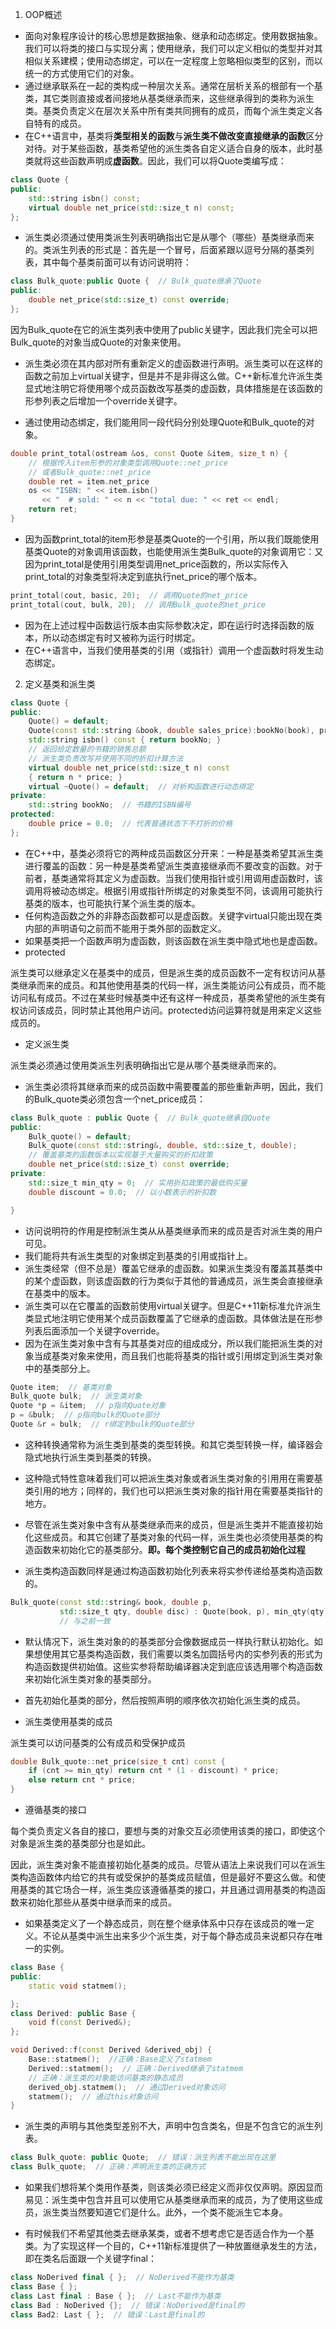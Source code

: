 1. OOP概述
* 面向对象程序设计的核心思想是数据抽象、继承和动态绑定。使用数据抽象。我们可以将类的接口与实现分离；使用继承，我们可以定义相似的类型并对其相似关系建模；使用动态绑定，可以在一定程度上忽略相似类型的区别，而以统一的方式使用它们的对象。
* 通过继承联系在一起的类构成一种层次关系。通常在层析关系的根部有一个基类，其它类则直接或者间接地从基类继承而来，这些继承得到的类称为派生类。基类负责定义在层次关系中所有类共同拥有的成员，而每个派生类定义各自特有的成员。
* 在C++语言中，基类将**类型相关的函数**与**派生类不做改变直接继承的函数**区分对待。对于某些函数，基类希望他的派生类各自定义适合自身的版本，此时基类就将这些函数声明成**虚函数**。因此，我们可以将Quote类编写成：
``` C++
class Quote {
public:
    std::string isbn() const;
    virtual double net_price(std::size_t n) const;
};
```
* 派生类必须通过使用类派生列表明确指出它是从哪个（哪些）基类继承而来的。类派生列表的形式是：首先是一个冒号，后面紧跟以逗号分隔的基类列表，其中每个基类前面可以有访问说明符：
``` C++
class Bulk_quote:public Quote {  // Bulk_quote继承了Quote
public:
    double net_price(std::size_t) const override;
};
```
因为Bulk_quote在它的派生类列表中使用了public关键字，因此我们完全可以把Bulk_quote的对象当成Quote的对象来使用。
* 派生类必须在其内部对所有重新定义的虚函数进行声明。派生类可以在这样的函数之前加上virtual关键字，但是并不是非得这么做。C++新标准允许派生类显式地注明它将使用哪个成员函数改写基类的虚函数，具体措施是在该函数的形参列表之后增加一个override关键字。

* 通过使用动态绑定，我们能用同一段代码分别处理Quote和Bulk_quote的对象。
``` C++
double print_total(ostream &os, const Quote &item, size_t n) {
    // 根据传入item形参的对象类型调用Quote::net_price
    // 或者Bulk_quote::net_price
    double ret = item.net_price
    os << "ISBN: " << item.isbn()
       << "  # sold: " << n << "total due: " << ret << endl;
    return ret;
}
```
* 因为函数print_total的item形参是基类Quote的一个引用，所以我们既能使用基类Quote的对象调用该函数，也能使用派生类Bulk_quote的对象调用它：又因为print_total是使用引用类型调用net_price函数的，所以实际传入print_total的对象类型将决定到底执行net_price的哪个版本。
``` C++
print_total(cout, basic, 20);  // 调用Quote的net_price
print_total(cout, bulk, 20);  // 调用Bulk_quote的net_price
```
* 因为在上述过程中函数运行版本由实际参数决定，即在运行时选择函数的版本，所以动态绑定有时又被称为运行时绑定。
* 在C++语言中，当我们使用基类的引用（或指针）调用一个虚函数时将发生动态绑定。

2. 定义基类和派生类
``` C++
class Quote {
public:
    Quote() = default;
    Quote(const std::string &book, double sales_price):bookNo(book), price(sales_price) { }
    std::string isbn() const { return bookNo; }
    // 返回给定数量的书籍的销售总额
    // 派生类负责改写并使用不同的折扣计算方法
    virtual double net_price(std::size_t n) const
    { return n * price; }
    virtual ~Quote() = default;  // 对析构函数进行动态绑定
private:
    std::string bookNo;  // 书籍的ISBN编号
protected:
    double price = 0.0;  // 代表普通状态下不打折的价格
};
```
* 在C++中，基类必须将它的两种成员函数区分开来：一种是基类希望其派生类进行覆盖的函数：另一种是基类希望派生类直接继承而不要改变的函数。对于前者，基类通常将其定义为虚函数。当我们使用指针或引用调用虚函数时，该调用将被动态绑定。根据引用或指针所绑定的对象类型不同，该调用可能执行基类的版本，也可能执行某个派生类的版本。
* 任何构造函数之外的非静态函数都可以是虚函数。关键字virtual只能出现在类内部的声明语句之前而不能用于类外部的函数定义。
* 如果基类把一个函数声明为虚函数，则该函数在派生类中隐式地也是虚函数。
* protected

派生类可以继承定义在基类中的成员，但是派生类的成员函数不一定有权访问从基类继承而来的成员。和其他使用基类的代码一样，派生类能访问公有成员，而不能访问私有成员。不过在某些时候基类中还有这样一种成员，基类希望他的派生类有权访问该成员，同时禁止其他用户访问。protected访问运算符就是用来定义这些成员的。

* 定义派生类

派生类必须通过使用类派生列表明确指出它是从哪个基类继承而来的。
* 派生类必须将其继承而来的成员函数中需要覆盖的那些重新声明，因此，我们的Bulk_quote类必须包含一个net_price成员：
``` C++
class Bulk_quote : public Quote {  // Bulk_quote继承自Quote
public:
    Bulk_quote() = default;
    Bulk_quote(const std::string&, double, std::size_t, double);
    // 覆盖基类的函数版本以实现基于大量购买的折扣政策
    double net_price(std::size_t) const override;
private:
    std::size_t min_qty = 0;  // 实用折扣政策的最低购买量
    double discount = 0.0;  // 以小数表示的折扣数

}
```
* 访问说明符的作用是控制派生类从从基类继承而来的成员是否对派生类的用户可见。
* 我们能将共有派生类型的对象绑定到基类的引用或指针上。
* 派生类经常（但不总是）覆盖它继承的虚函数。如果派生类没有覆盖其基类中的某个虚函数，则该虚函数的行为类似于其他的普通成员，派生类会直接继承在基类中的版本。
* 派生类可以在它覆盖的函数前使用virtual关键字。但是C++11新标准允许派生类显式地注明它使用某个成员函数覆盖了它继承的虚函数。具体做法是在形参列表后面添加一个关键字override。
* 因为在派生类对象中含有与其基类对应的组成成分，所以我们能把派生类的对象当成基类对象来使用，而且我们也能将基类的指针或引用绑定到派生类对象中的基类部分上。
``` C++
Quote item;  // 基类对象
Bulk_quote bulk;  // 派生类对象
Quote *p = &item;  // p指向Quote对象
p = &bulk;  // p指向bulk的Quote部分
Quote &r = bulk;  // r绑定到bulk的Quote部分
```
* 这种转换通常称为派生类到基类的类型转换。和其它类型转换一样，编译器会隐式地执行派生类到基类的转换。
* 这种隐式特性意味着我们可以把派生类对象或者派生类对象的引用用在需要基类引用的地方；同样的，我们也可以把派生类对象的指针用在需要基类指针的地方。

* 尽管在派生类对象中含有从基类继承而来的成员，但是派生类并不能直接初始化这些成员。和其它创建了基类对象的代码一样，派生类也必须使用基类的构造函数来初始化它的基类部分。**即。每个类控制它自己的成员初始化过程**

* 派生类构造函数同样是通过构造函数初始化列表来将实参传递给基类构造函数的。
``` C++
Bulk_quote(const std::string& book, double p,
           std::size_t qty, double disc) : Quote(book, p), min_qty(qty), discount(disc) { }
           // 与之前一致
```

* 默认情况下，派生类对象的的基类部分会像数据成员一样执行默认初始化。如果想使用其它基类构造函数，我们需要以类名加圆括号内的实参列表的形式为构造函数提供初始值。这些实参将帮助编译器决定到底应该选用哪个构造函数来初始化派生类对象的基类部分。
* 首先初始化基类的部分，然后按照声明的顺序依次初始化派生类的成员。

* 派生类使用基类的成员

派生类可以访问基类的公有成员和受保护成员
``` C++
double Bulk_quote::net_price(size_t cnt) const {
    if (cnt >= min_qty) return cnt * (1 - discount) * price;
    else return cnt * price;
}
```
* 遵循基类的接口

每个类负责定义各自的接口，要想与类的对象交互必须使用该类的接口，即使这个对象是派生类的基类部分也是如此。

因此，派生类对象不能直接初始化基类的成员。尽管从语法上来说我们可以在派生类构造函数体内给它的共有或受保护的基类成员赋值，但是最好不要这么做。和使用基类的其它场合一样，派生类应该遵循基类的接口，并且通过调用基类的构造函数来初始化那些从基类中继承而来的成员。

* 如果基类定义了一个静态成员，则在整个继承体系中只存在该成员的唯一定义。不论从基类中派生出来多少个派生类，对于每个静态成员来说都只存在唯一的实例。
``` C++
class Base {
public:
    static void statmem();

};
class Derived: public Base {
    void f(const Derived&);
};

void Derived::f(const Derived &derived_obj) {
    Base::statmem();  //正确：Base定义了statmem
    Derived::statmem();  // 正确：Derived继承了statmem
    // 正确：派生类的对象能访问基类的静态成员
    derived_obj.statmem();  // 通过Derived对象访问
    statmem();  // 通过this对象访问
}
```
* 派生类的声明与其他类型差别不大，声明中包含类名，但是不包含它的派生列表。
``` C++
class Bulk_quote: public Quote;  // 错误：派生列表不能出现在这里
class Bulk_quote;  // 正确：声明派生类的正确方式
```
* 如果我们想将某个类用作基类，则该类必须已经定义而非仅仅声明。原因显而易见：派生类中包含并且可以使用它从基类继承而来的成员，为了使用这些成员，派生类当然要知道它们是什么。此外，一个类不能派生它本身。

* 有时候我们不希望其他类去继承某类，或者不想考虑它是否适合作为一个基类。为了实现这样一个目的，C++11新标准提供了一种放置继承发生的方法，即在类名后面跟一个关键字final：
``` C++
class NoDerived final { };  // NoDerived不能作为基类
class Base { };
class Last final : Base { };  // Last不能作为基类
class Bad : NoDerived {};  // 错误：NoDerived是final的
class Bad2: Last { };  // 错误：Last是final的
```

